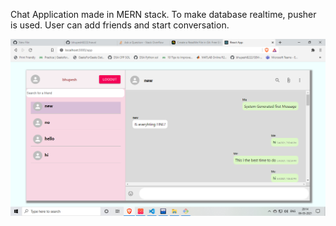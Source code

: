 Chat Application made in MERN stack. To make database realtime, pusher is used. User can add friends and start conversation. 


![](image/Screenshot.png)

